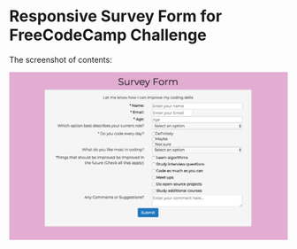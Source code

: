 # Responsive Survey Form for FreeCodeCamp Challenge

The screenshot of contents:

![Survey Form](https://github.com/lidia-saf/freecodecamp/blob/master/FrontEndProjects/surveyFormScreenshot.png "Survey Form")